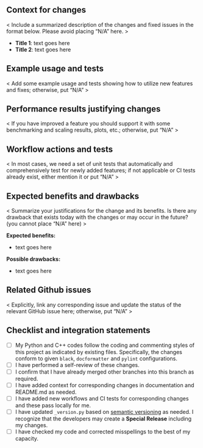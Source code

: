 ## Context for changes

< Include a summarized description of the changes and fixed issues in the format below. Please avoid placing “N/A” here. >

- **Title 1**: 
    text goes here
- **Title 2**: 
    text goes here   

## Example usage and tests

< Add some example usage and tests showing how to utilize new features and fixes; otherwise, put “N/A” >


## Performance results justifying changes

< If you have improved a feature you should support it with some benchmarking and scaling results, plots, etc.; otherwise, put “N/A” >


## Workflow actions and tests

< In most cases, we need a set of unit tests that automatically and comprehensively test for newly added features; if not applicable or CI tests already exist, either mention it or put “N/A” >


## Expected benefits and drawbacks

< Summarize your justifications for the change and its benefits. Is there any drawback that exists today with the changes or may occur in the future? (you cannot place “N/A” here) >


**Expected benefits:**
- text goes here

**Possible drawbacks:**
- text goes here

## Related Github issues

< Explicitly, link any corresponding issue and update the status of the relevant GitHub issue here; otherwise, put “N/A” >


## Checklist and integration statements

- [ ] My Python and C++ codes follow the coding and commenting styles of this project as indicated by existing files. Specifically, the changes conform to given `black`, `docformatter` and `pylint` configurations. 
- [ ] I have performed a self-review of these changes.
- [ ] I confirm that I have already merged other branches into this branch as required.
- [ ] I have added context for corresponding changes in documentation and README.md as needed.
- [ ] I have added new workflows and CI tests for corresponding changes and these pass locally for me.
- [ ] I have updated `_version.py` based on [semantic versioning](https://semver.org/) as needed. I recognize that the developers may create a **Special Release** including my changes.
- [ ] I have checked my code and corrected misspellings to the best of my capacity.
